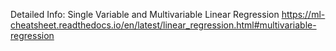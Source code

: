 Detailed Info:
Single Variable and Multivariable Linear Regression
https://ml-cheatsheet.readthedocs.io/en/latest/linear_regression.html#multivariable-regression
